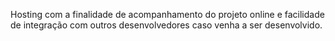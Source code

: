 Hosting com a finalidade de acompanhamento do projeto online e facilidade de integração com outros desenvolvedores caso venha a ser desenvolvido.